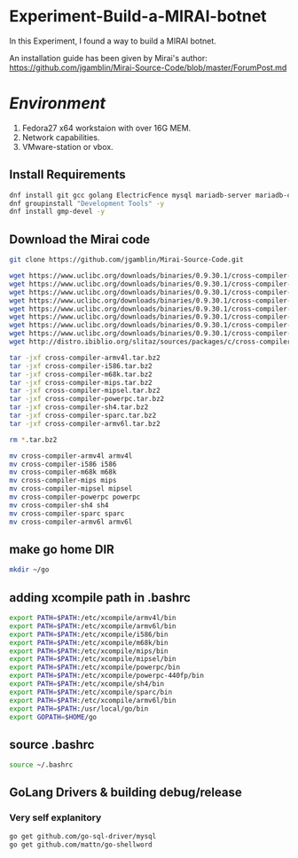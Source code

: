 # Experiment-Build-a-MIRAI-botnet
In this Experiment, I found a way to build a MIRAI botnet.

An installation guide has been given by Mirai's author:
https://github.com/jgamblin/Mirai-Source-Code/blob/master/ForumPost.md

# *Environment*
1. Fedora27 x64 workstaion with over 16G MEM.
2. Network capabilities.
3. VMware-station or vbox.

## Install Requirements
```bash
dnf install git gcc golang ElectricFence mysql mariadb-server mariadb-common bind bind-utils
dnf groupinstall "Development Tools" -y
dnf install gmp-devel -y
```
## Download the Mirai code
```bash
git clone https://github.com/jgamblin/Mirai-Source-Code.git

wget https://www.uclibc.org/downloads/binaries/0.9.30.1/cross-compiler-armv4l.tar.bz2
wget https://www.uclibc.org/downloads/binaries/0.9.30.1/cross-compiler-i586.tar.bz2
wget https://www.uclibc.org/downloads/binaries/0.9.30.1/cross-compiler-m68k.tar.bz2
wget https://www.uclibc.org/downloads/binaries/0.9.30.1/cross-compiler-mips.tar.bz2
wget https://www.uclibc.org/downloads/binaries/0.9.30.1/cross-compiler-mipsel.tar.bz2
wget https://www.uclibc.org/downloads/binaries/0.9.30.1/cross-compiler-powerpc.tar.bz2
wget https://www.uclibc.org/downloads/binaries/0.9.30.1/cross-compiler-sh4.tar.bz2
wget https://www.uclibc.org/downloads/binaries/0.9.30.1/cross-compiler-sparc.tar.bz2
wget http://distro.ibiblio.org/slitaz/sources/packages/c/cross-compiler-armv6l.tar.bz2

tar -jxf cross-compiler-armv4l.tar.bz2
tar -jxf cross-compiler-i586.tar.bz2
tar -jxf cross-compiler-m68k.tar.bz2
tar -jxf cross-compiler-mips.tar.bz2
tar -jxf cross-compiler-mipsel.tar.bz2
tar -jxf cross-compiler-powerpc.tar.bz2
tar -jxf cross-compiler-sh4.tar.bz2
tar -jxf cross-compiler-sparc.tar.bz2
tar -jxf cross-compiler-armv6l.tar.bz2

rm *.tar.bz2

mv cross-compiler-armv4l armv4l
mv cross-compiler-i586 i586
mv cross-compiler-m68k m68k
mv cross-compiler-mips mips
mv cross-compiler-mipsel mipsel
mv cross-compiler-powerpc powerpc
mv cross-compiler-sh4 sh4
mv cross-compiler-sparc sparc
mv cross-compiler-armv6l armv6l
```
## make go home DIR
```bash
mkdir ~/go
```
## adding xcompile path in .bashrc
```bash
export PATH=$PATH:/etc/xcompile/armv4l/bin
export PATH=$PATH:/etc/xcompile/armv6l/bin
export PATH=$PATH:/etc/xcompile/i586/bin
export PATH=$PATH:/etc/xcompile/m68k/bin
export PATH=$PATH:/etc/xcompile/mips/bin
export PATH=$PATH:/etc/xcompile/mipsel/bin
export PATH=$PATH:/etc/xcompile/powerpc/bin
export PATH=$PATH:/etc/xcompile/powerpc-440fp/bin
export PATH=$PATH:/etc/xcompile/sh4/bin
export PATH=$PATH:/etc/xcompile/sparc/bin
export PATH=$PATH:/etc/xcompile/armv6l/bin
export PATH=$PATH:/usr/local/go/bin
export GOPATH=$HOME/go
```
## source .bashrc
```bash
source ~/.bashrc
```
## GoLang Drivers & building debug/release
### Very self explanitory
```bash
go get github.com/go-sql-driver/mysql
go get github.com/mattn/go-shellword
```
